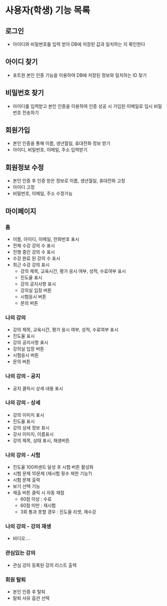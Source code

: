 # 사용자(학생) 기능 목록
## 로그인
- 아이디와 비밀번호를 입력 받아 DB에 저장된 값과 일치하는 지 확인한다
## 아이디 찾기
- 포트원 본인 인증 기능을 이용하여 DB에 저장된 정보와 일치하는 ID 찾기
## 비밀번호 찾기
- 아이디를 입력받고 본인 인증을 이용하여 인증 성공 시 가입된 이메일로 임시 비밀번호 전송하기
## 회원가입
- 본인 인증을 통해 이름, 생년월일, 휴대전화 정보 받기
- 아이디, 비밀번호, 이메일, 주소 입력받기
## 회원정보 수정
- 본인 인증 후 인증 받은 정보로 이름, 생년월일, 휴대전화 고정
- 아이디 고정
- 비밀번호, 이메일, 주소 수정가능
## 마이페이지
### 홈
- 이름, 아이디, 이메일, 전화번호 표시
- 전체 수강 강의 수 표시
- 진행 중인 강의 수 표시
- 수강 완료 된 강의 수 표시
- 최근 수강 강의 표시
  - 강의 제목, 교육시간, 평가 응시 여부, 성적, 수료여부 표시
  - 진도율 표시
  - 강의 공지사항 표시
  - 강의실 입장 버튼
  - 시험응시 버튼
  - 문의 버튼
### 나의 강의
- 강의 제목, 교육시간, 평가 응시 여부, 성적, 수료여부 표시
- 진도율 표시
- 강의 공지사항 표시
- 강의실 입장 버튼
- 시험응시 버튼
- 문의 버튼
### 나의 강의 - 공지
- 공지 클릭시 상세 내용 표시
### 나의 강의 - 상세
- 강의 이미지 표시
- 진도율 표시
- 강의 상세 정보 표시
- 강사 이미지, 이름표시
- 강의 제목, 상태 표시, 재생버튼
### 나의 강의 - 시험
- 진도율 100퍼센트 달성 후 시험 버튼 활성화
- 시험 문제 10문제 (재시험 횟수 제한 기능?)
- 시험 문제 출력
- 보기 선택 기능
- 제출 버튼 클릭 시 자동 채점
  - 60점 이상 : 수료
  - 60점 미만 : 재시험
  - 3회 통과 못할 경우 : 진도율 리셋, 재수강
### 나의 강의 - 강의 재생
- 비디오....
### 관심있는 강의
- 관심 강의 등록된 강의 리스트 출력
### 회원 탈퇴
- 본인 인증 후 탈퇴
- 탈퇴 사유 옵션 선택
